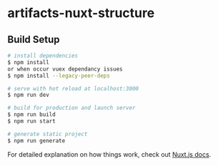 # artifacts-nuxt-structure

## Build Setup

```bash
# install dependencies
$ npm install
or when occur vuex dependancy issues
$ npm install --legacy-peer-deps

# serve with hot reload at localhost:3000
$ npm run dev

# build for production and launch server
$ npm run build
$ npm run start

# generate static project
$ npm run generate
```

For detailed explanation on how things work, check out [Nuxt.js docs](https://nuxtjs.org).
